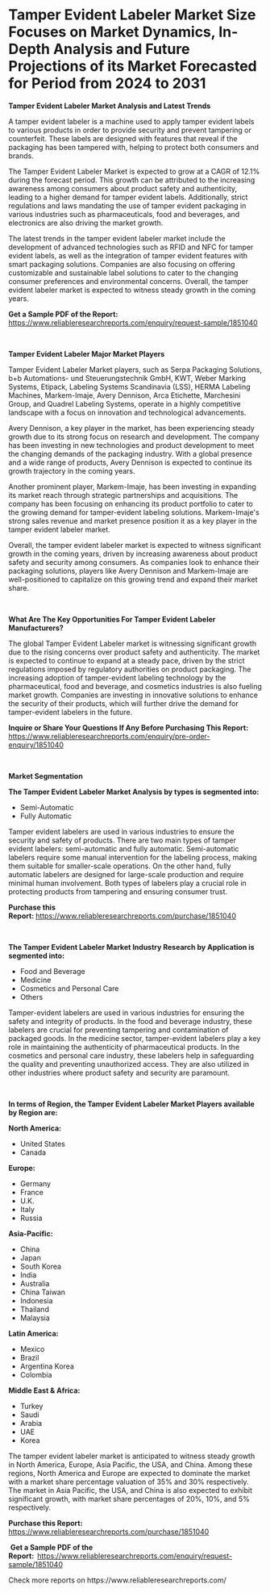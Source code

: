 <p><h1>Tamper Evident Labeler Market Size Focuses on Market Dynamics, In-Depth Analysis and Future Projections of its Market Forecasted for Period from 2024 to 2031</h1></p><p><strong>Tamper Evident Labeler Market Analysis and Latest Trends</strong></p>
<p><p>A tamper evident labeler is a machine used to apply tamper evident labels to various products in order to provide security and prevent tampering or counterfeit. These labels are designed with features that reveal if the packaging has been tampered with, helping to protect both consumers and brands.</p><p>The Tamper Evident Labeler Market is expected to grow at a CAGR of 12.1% during the forecast period. This growth can be attributed to the increasing awareness among consumers about product safety and authenticity, leading to a higher demand for tamper evident labels. Additionally, strict regulations and laws mandating the use of tamper evident packaging in various industries such as pharmaceuticals, food and beverages, and electronics are also driving the market growth.</p><p>The latest trends in the tamper evident labeler market include the development of advanced technologies such as RFID and NFC for tamper evident labels, as well as the integration of tamper evident features with smart packaging solutions. Companies are also focusing on offering customizable and sustainable label solutions to cater to the changing consumer preferences and environmental concerns. Overall, the tamper evident labeler market is expected to witness steady growth in the coming years.</p></p>
<p><strong>Get a Sample PDF of the Report:&nbsp;</strong> <a href="https://www.reliableresearchreports.com/enquiry/request-sample/1851040">https://www.reliableresearchreports.com/enquiry/request-sample/1851040</a></p>
<p>&nbsp;</p>
<p><strong>Tamper Evident Labeler Major Market Players</strong></p>
<p><p>Tamper Evident Labeler Market players, such as Serpa Packaging Solutions, b+b Automations- und Steuerungstechnik GmbH, KWT, Weber Marking Systems, Etipack, Labeling Systems Scandinavia (LSS), HERMA Labeling Machines, Markem-Imaje, Avery Dennison, Arca Etichette, Marchesini Group, and Quadrel Labeling Systems, operate in a highly competitive landscape with a focus on innovation and technological advancements.</p><p>Avery Dennison, a key player in the market, has been experiencing steady growth due to its strong focus on research and development. The company has been investing in new technologies and product development to meet the changing demands of the packaging industry. With a global presence and a wide range of products, Avery Dennison is expected to continue its growth trajectory in the coming years.</p><p>Another prominent player, Markem-Imaje, has been investing in expanding its market reach through strategic partnerships and acquisitions. The company has been focusing on enhancing its product portfolio to cater to the growing demand for tamper-evident labeling solutions. Markem-Imaje's strong sales revenue and market presence position it as a key player in the tamper evident labeler market.</p><p>Overall, the tamper evident labeler market is expected to witness significant growth in the coming years, driven by increasing awareness about product safety and security among consumers. As companies look to enhance their packaging solutions, players like Avery Dennison and Markem-Imaje are well-positioned to capitalize on this growing trend and expand their market share.</p></p>
<p>&nbsp;</p>
<p><strong>What Are The Key Opportunities For Tamper Evident Labeler Manufacturers?</strong></p>
<p><p>The global Tamper Evident Labeler market is witnessing significant growth due to the rising concerns over product safety and authenticity. The market is expected to continue to expand at a steady pace, driven by the strict regulations imposed by regulatory authorities on product packaging. The increasing adoption of tamper-evident labeling technology by the pharmaceutical, food and beverage, and cosmetics industries is also fueling market growth. Companies are investing in innovative solutions to enhance the security of their products, which will further drive the demand for tamper-evident labelers in the future.</p></p>
<p><strong>Inquire or Share Your Questions If Any Before Purchasing This Report:</strong> <a href="https://www.reliableresearchreports.com/enquiry/pre-order-enquiry/1851040">https://www.reliableresearchreports.com/enquiry/pre-order-enquiry/1851040</a></p>
<p>&nbsp;</p>
<p><strong>Market Segmentation</strong></p>
<p><strong>The Tamper Evident Labeler Market Analysis by types is segmented into:</strong></p>
<p><ul><li>Semi-Automatic</li><li>Fully Automatic</li></ul></p>
<p><p>Tamper evident labelers are used in various industries to ensure the security and safety of products. There are two main types of tamper evident labelers: semi-automatic and fully automatic. Semi-automatic labelers require some manual intervention for the labeling process, making them suitable for smaller-scale operations. On the other hand, fully automatic labelers are designed for large-scale production and require minimal human involvement. Both types of labelers play a crucial role in protecting products from tampering and ensuring consumer trust.</p></p>
<p><strong>Purchase this Report:&nbsp;</strong><a href="https://www.reliableresearchreports.com/purchase/1851040">https://www.reliableresearchreports.com/purchase/1851040</a></p>
<p>&nbsp;</p>
<p><strong>The Tamper Evident Labeler Market Industry Research by Application is segmented into:</strong></p>
<p><ul><li>Food and Beverage</li><li>Medicine</li><li>Cosmetics and Personal Care</li><li>Others</li></ul></p>
<p><p>Tamper-evident labelers are used in various industries for ensuring the safety and integrity of products. In the food and beverage industry, these labelers are crucial for preventing tampering and contamination of packaged goods. In the medicine sector, tamper-evident labelers play a key role in maintaining the authenticity of pharmaceutical products. In the cosmetics and personal care industry, these labelers help in safeguarding the quality and preventing unauthorized access. They are also utilized in other industries where product safety and security are paramount.</p></p>
<p>&nbsp;</p>
<p><strong>In terms of Region, the Tamper Evident Labeler Market Players available by Region are:</strong></p>
<p>
    <p> <strong> North America: </strong>
        <ul>
            <li>United States</li>
            <li>Canada</li>
        </ul>
        </p> 
    <p> <strong> Europe: </strong>
        <ul>
            <li>Germany</li>
            <li>France</li>
            <li>U.K.</li>
            <li>Italy</li>
            <li>Russia</li>
        </ul>
        </p> 
    <p> <strong> Asia-Pacific: </strong>
        <ul>
            <li>China</li>
            <li>Japan</li>
            <li>South Korea</li>
            <li>India</li>
            <li>Australia</li>
            <li>China Taiwan</li>
            <li>Indonesia</li>
            <li>Thailand</li>
            <li>Malaysia</li>
        </ul>
        </p> 
    <p> <strong> Latin America: </strong>
        <ul>
            <li>Mexico</li>
            <li>Brazil</li>
            <li>Argentina Korea</li>
            <li>Colombia</li>
        </ul>
        </p> 
    <p> <strong> Middle East & Africa: </strong>
        <ul>
            <li>Turkey</li>
            <li>Saudi</li>
            <li>Arabia</li>
            <li>UAE</li>
            <li>Korea</li>
        </ul>
    </p>
    </p>
<p><p>The tamper evident labeler market is anticipated to witness steady growth in North America, Europe, Asia Pacific, the USA, and China. Among these regions, North America and Europe are expected to dominate the market with a market share percentage valuation of 35% and 30% respectively. The market in Asia Pacific, the USA, and China is also expected to exhibit significant growth, with market share percentages of 20%, 10%, and 5% respectively.</p></p>
<p><strong>Purchase this Report: </strong><a href="https://www.reliableresearchreports.com/purchase/1851040">https://www.reliableresearchreports.com/purchase/1851040</a></p>
<p>&nbsp;<strong>Get a Sample PDF of the Report:&nbsp;&nbsp;</strong><a href="https://www.reliableresearchreports.com/enquiry/request-sample/1851040">https://www.reliableresearchreports.com/enquiry/request-sample/1851040</a></p>
<p><strong></strong></p>
<p>Check more reports on https://www.reliableresearchreports.com/</p>